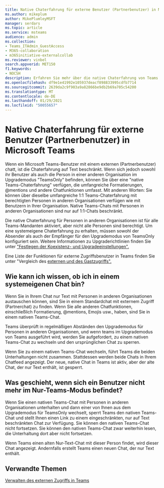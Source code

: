 ```yaml
---
title: Native Chaterfahrung für externe Benutzer (Partnerbenutzer) in Microsoft Teams
ms.author: mikeplum
author: MikePlumleyMSFT
manager: serdars
ms.topic: article
ms.service: msteams
audience: admin
ms.collection:
- Teams_ITAdmin_GuestAccess
- M365-collaboration
- m365initiative-externalcollab
ms.reviewer: vinbel
search.appverid: MET150
f1.keywords:
- NOCSH
description: Erfahren Sie mehr über die native Chaterfahrung von Teams für externe Benutzer (Partnerbenutzer) in Microsoft Teams, bei denen sich beide Benutzer im Upgrademodus "TeamsOnly" befinden.
ms.openlocfilehash: df9e1e41992e105937deacf898833995cdfb7714
ms.sourcegitcommit: 2639da2c9f903a9a82866be9db2b69a705c54200
ms.translationtype: MT
ms.contentlocale: de-DE
ms.lasthandoff: 01/29/2021
ms.locfileid: "50055657"
---
```

# <a name="native-chat-experience-for-external-federated-users-in-microsoft-teams"></a>Native Chaterfahrung für externe Benutzer (Partnerbenutzer) in Microsoft Teams

Wenn ein Microsoft Teams-Benutzer mit einem externen (Partnerbenutzer) chatt, ist die Chaterfahrung auf Text beschränkt. Wenn sich jedoch sowohl ihr Benutzer als auch die Person in einer anderen Organisation im Upgrademodus "TeamsOnly" befinden, können Sie über eine "native Teams-Chaterfahrung" verfügen, die umfangreiche Formatierungen, @mentions und andere Chatfunktionen umfasst. Mit anderen Worten: Sie können über dieselbe umfangreiche 1:1 Teams-Chaterfahrung mit berechtigten Personen in anderen Organisationen verfügen wie mit Benutzern in Ihrer Organisation. Native Teams-Chats mit Personen in anderen Organisationen sind nur auf 1:1-Chats beschränkt.

Die native Chaterfahrung für Personen in anderen Organisationen ist für alle Teams-Mandanten aktiviert, aber nicht alle Personen sind berechtigt. Um eine systemeigene Chaterfahrung zu erhalten, müssen sowohl der Absender als auch der Empfänger für den Upgrademodus von TeamsOnly konfiguriert sein. Weitere Informationen zu Upgraderichtlinien finden Sie unter ["Festlegen der Koexistenz- und Upgradeeinstellungen".](setting-your-coexistence-and-upgrade-settings.md)

Eine Liste der Funktionen für externe Zugriffsbenutzer in Teams finden Sie unter "Vergleich des [externen und des Gastzugriffs".](communicate-with-users-from-other-organizations.md#compare-external-and-guest-access)

## <a name="how-do-i-know-if-im-in-a-native-chat"></a>Wie kann ich wissen, ob ich in einem systemeigenen Chat bin?

Wenn Sie in Ihrem Chat nur Text mit Personen in anderen Organisationen austauschen können, sind Sie in einem Standardchat mit externem Zugriff (Partnerchat) zu finden. Wenn Sie alle anderen Chatfunktionen, einschließlich Formatierung, @mentions, Emojis usw., haben, sind Sie in einem nativen Teams-Chat. 

Teams überprüft in regelmäßigen Abständen den Upgrademodus für Personen in anderen Organisationen, und wenn teams im Upgrademodus von Teams ausgeführt wird, werden Sie aufgefordert, zu einem nativen Teams-Chat zu wechseln und den ursprünglichen Chat zu sperren.

Wenn Sie zu einem nativen Teams-Chat wechseln, führt Teams die beiden Unterhaltungen nicht zusammen. Stattdessen werden beide Chats in Ihrem Chatfeed angezeigt. Der neue, native Chat in Teams ist aktiv, aber der alte Chat, der nur Text enthält, ist gesperrt.



## <a name="what-happens-if-a-user-isnt-in-teams-only-mode-anymore"></a>Was geschieht, wenn sich ein Benutzer nicht mehr im Nur-Teams-Modus befindet?

Wenn Sie einen nativen Teams-Chat mit Personen in anderen Organisationen unterhalten und dann einer von Ihnen aus dem Upgrademodus für TeamsOnly wechselt, sperrt Teams den nativen Teams-Chat und stellt Ihnen einen Link zu einem eingeschränkten, nur auf Text beschränkten Chat zur Verfügung. Sie können den nativen Teams-Chat nicht fortsetzen. Sie können den nativen Teams-Chat zwar weiterhin lesen, die Unterhaltung dort aber nicht fortsetzen.

Wenn Teams einen alten Nur-Text-Chat mit dieser Person findet, wird dieser Chat angezeigt. Andernfalls erstellt Teams einen neuen Chat, der nur Text enthält.


## <a name="related-topics"></a>Verwandte Themen

[Verwalten des externen Zugriffs in Teams](manage-external-access.md)
